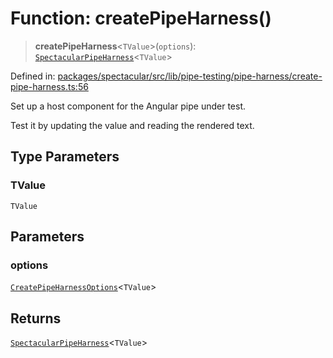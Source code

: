 # Function: createPipeHarness()

> **createPipeHarness**\<`TValue`\>(`options`):
> [`SpectacularPipeHarness`](../classes/SpectacularPipeHarness.md)\<`TValue`\>

Defined in:
[packages/spectacular/src/lib/pipe-testing/pipe-harness/create-pipe-harness.ts:56](https://github.com/ngworker/ngworker/blob/4a580b5176b1892ec2d5ec97271081f045c32c3a/packages/spectacular/src/lib/pipe-testing/pipe-harness/create-pipe-harness.ts#L56)

Set up a host component for the Angular pipe under test.

Test it by updating the value and reading the rendered text.

## Type Parameters

### TValue

`TValue`

## Parameters

### options

[`CreatePipeHarnessOptions`](../interfaces/CreatePipeHarnessOptions.md)\<`TValue`\>

## Returns

[`SpectacularPipeHarness`](../classes/SpectacularPipeHarness.md)\<`TValue`\>
